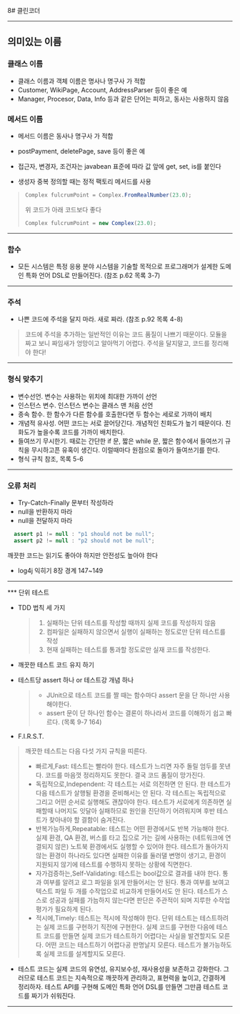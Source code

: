 8# 클린코더

***
## 의미있는 이름


### 클래스 이름
- 클래스 이름과 객체 이름은 명사나 명구사 가 적합
- Customer, WikiPage, Account, AddressParser 등이 좋은 예
- Manager, Procesor, Data, Info 등과 같은 단어는 피하고, 동사는 사용하지 않음


### 메서드 이름
- 메서드 이름은 동사나 명구사 가 적합 
- postPayment, deletePage, save 등이 좋은 예
- 접근자, 변경자, 조건자는 javabean 표준에 따라 값 앞에 get, set, is를 붙인다


- 생성자 중복 정의할 때는 정적 팩토리 메서드를 사용
> ```Java
> Complex fulcrumPoint = Complex.FromRealNumber(23.0);
> ```
> 위 코드가 아래 코드보다 좋다
> ```Java
> Complex fulcrumPoint = new Complex(23.0);
> ```


***
### 함수
- 모든 시스템은 특정 응용 분야 시스템을 기술할 목적으로 프로그래머가 설계한 도메인 특화 언어 DSL로 만들어진다. (참조 p.62 목록 3-7)


***
### 주석
- 나쁜 코드에 주석을 달지 마라. 새로 짜라. (참조 p.92 목록 4-8)
 > 코드에 주석을 추가하는 일반적인 이유는 코드 품질이 나쁘기 때문이다. 모듈을 짜고 보니 짜임새가 엉망이고 알아먹기 어렵다. 주석을 달지말고, 코드를 정리해야 한다!


***
### 형식 맞추기
- 변수선언. 변수는 사용하는 위치에 최대한 가까이 선언
- 인스턴스 변수. 인스턴스 변수는 클래스 맨 처음 선언
- 종속 함수. 한 함수가 다른 함수를 호출한다면 두 함수는 세로로 가까이 배치
- 개념적 유사성. 어떤 코드는 서로 끌어당긴다. 개념적인 친화도가 높기 때문이다. 친화도가 높을수록 코드를 가까이 배치한다.
- 들여쓰기 무시한기. 때로는 간단한 if 문, 짧은 while 문, 짧은 함수에서 들여쓰기 규칙을 무시하고픈 유혹이 생긴다. 이럴때마다 원점으로 돌아가 들여쓰기를 한다.
- 형식 규칙 참조, 목록 5-6


***
### 오류 처리
- Try-Catch-Finally 문부터 작성하라
- null을 반환하지 마라
- null을 전달하지 마라

```Java
  assert p1 != null : "p1 should not be null";
  assert p2 != null : "p2 should not be null";

```

깨끗한 코드는 읽기도 좋아야 하지만  안전성도 높아야 한다

- log4j 익히기 8장 경계 147~149


***
*** 단위 테스트
- TDD 법칙 세 가지
  > 1. 실패하는 단위 테스트를 작성할 때까지 실제 코드를 작성하지 않음
  > 2. 컴파일은 실패하지 않으면서 실행이 실패하는 정도로만 단위 테스트를 작성
  > 3. 현재 실패하는 테스트를 통과할 정도로만 실재 코드를 작성한다.

- 깨끗한 테스트 코드 유지 하기
- 테스트당 assert 하나 or 테스트강 개념 하나
  > - JUnit으로 테스트 코드를 짤 때는 함수마다 assert 문을 단 하나만 사용해야한다.
  > - assert 문이 단 하나인 함수는 결론이 하나라서 코드를 이해하기 쉽고 빠르다. (목록 9-7 164)
- F.I.R.S.T.
 > 깨끗한 테스트는 다음 다섯 가지 규칙을 띠른다.
 > - 빠르게,Fast: 테스트는 빨라야 한다. 테스트가 느리면 자주 돌릴 엄두를 못낸다. 코드를 마음껏 정리하지도 못한다. 결국 코드 품질이 망가진다.
 > - 독립적으로,Independent: 각 테스트는 서로 의전하면 안 된다. 한 테스트가 다음 테스트가 살행될 환경을 준비해서는 안 된다.  각 테스트는 독립적으로 그리고 어떤 순서로 실행해도 괜찮아야 한다. 테스트가 서로에게 의존하면 실패할때 나머지도 잇달아 실패하므로 원인을 진단하기 어려워지며 후반 테스트가 찾아내야 할 결함이 숨겨진다.
 > - 반복가능하게,Repeatable: 테스트는 어떤 환경에서도 반복 가능해야 한다. 실제 환경, QA 환경, 버스를 타고 집으로 가는 길에 사용하는 (네트워크에 연결되지 않은) 노트북 환경에서도 실행할 수 있어야 한다. 테스트가 돌아가지 않는 환경이 하나라도 있다면 실패한 이유를 둘러댈 변명이 생기고, 환경이 지원되지 않기에 테스트를 수행하지 못하는 상황에 직면한다.
 > - 자가검증하는,Self-Validating: 테스트는 bool값으로 결과를 내야 한다. 통과 여부를 알려고 로그 파일을 읽게 만들어서는 안 된다. 통과 여부를 보여고 텍스트 파일 두 개를 수작업으로 비교하게 만들어서도 안 된다. 테스트가 스스로 성공과 실패를 가늠하지 않는다면 판단은 주관적이 되며 지루한 수작업 평가가 필요하게 된다.
> - 적시에,Timely: 테스트는 적시에 작성해야 한다. 단위 테스트는 테스트하려는 실제 코드를 구현하기 직전에 구현한다. 실제 코드를 구현한 다음에 테스트 코드를 만들면 실제 코드가 테스트하기 어렵다는 사실을 발견할지도 모른다. 어떤 코드는 테스트하기 어렵다공 판명날지 모른다. 테스트가 불가능하도록 실제 코드를 설계할지도 모른다.
- 테스트 코드는 실제 코드의 유연성, 유지보수성, 재사용성을 보존하고 강화한다. 그러므로 테스트 코드는 지속적으로 깨끗하게 관리하고, 표현력을 높이고, 간결하게 정리하자. 테스트 API를 구현해 도메인 특화 언어 DSL를 만들면 그만큼 테스트 코드를 짜기가 쉬워진다.


***
